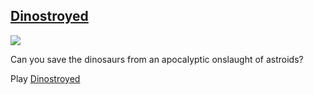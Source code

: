 
## [Dinostroyed](http://dinostroyed.agilehacker.com)

![](https://travis-ci.org/kurtharriger/dinostroyed.svg?branch=master)

Can you save the dinosaurs from an apocalyptic onslaught of astroids? 

Play [Dinostroyed](http://dinostroyed.agilehacker.com)
